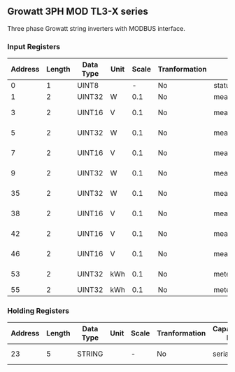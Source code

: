 ## Growatt 3PH MOD TL3-X series
Three phase Growatt string inverters with MODBUS interface.

### Input Registers
| Address | Length | Data Type | Unit | Scale | Tranformation | Capability ID | Capability name | Range |
| ------- | ------ | --------- | ---- | ----- | ------------- | ------------- | --------------- | ----- |
| 0| 1| UINT8| | -| No| status_code.run_mode| Run mode| - |
| 1| 2| UINT32| W| 0.1| No| measure_power.ac| AC power| - |
| 3| 2| UINT16| V| 0.1| No| measure_voltage.pv1| PV 1 voltage| 0 - 360 |
| 5| 2| UINT32| W| 0.1| No| measure_power.pv1| PV 1 power| 0 - 20000 |
| 7| 2| UINT16| V| 0.1| No| measure_voltage.pv2| PV 2 voltage| 0 - 360 |
| 9| 2| UINT32| W| 0.1| No| measure_power.pv2| PV 2 power| 0 - 20000 |
| 35| 2| UINT32| W| 0.1| No| measure_power| Power| 0 - 40000 |
| 38| 2| UINT16| V| 0.1| No| measure_voltage.grid_l1| Grid L1 voltage| 0 - 300 |
| 42| 2| UINT16| V| 0.1| No| measure_voltage.grid_l2| Grid L2 voltage| 0 - 300 |
| 46| 2| UINT16| V| 0.1| No| measure_voltage.grid_l3| Grid L3 voltage| 0 - 300 |
| 53| 2| UINT32| kWh| 0.1| No| meter_power.today| Today| 0 - 250 |
| 55| 2| UINT32| kWh| 0.1| No| meter_power| Energy| >= 1 |

### Holding Registers
| Address | Length | Data Type | Unit | Scale | Tranformation | Capability ID | Capability name | Range |
| ------- | ------ | --------- | ---- |----- | -------------- | ------------- | --------------- | ----- |
| 23| 5| STRING| | -| No| serial| Serial number| - |

